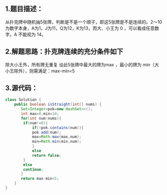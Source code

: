 ## 1.题目描述：
从扑克牌中随机抽5张牌，判断是不是一个顺子，即这5张牌是不是连续的。2～10为数字本身，A为1，J为11，Q为12，K为13，而大、小王为 0 ，可以看成任意数字。A 不能视为 14。

## 2.解题思路：扑克牌连续的充分条件如下
除大小王外，所有牌无重复 
设此5张牌中最大的牌为max ，最小的牌为 min（大小王除外），则需满足：max-min<5

## 3.源代码：
```java
class Solution {
    public boolean isStraight(int[] nums) {
       Set<Integer>pok=new HashSet<>();
       int max=0,min=14;
       for(int num:nums){
        if(num!=0){
            if(!pok.contains(num)){
            pok.add(num);
            max=Math.max(max,num);
            min=Math.min(min,num);
            }
            else
            return false;
        }
        else
        continue;
       }
       return max-min<5;
    }
}
```
